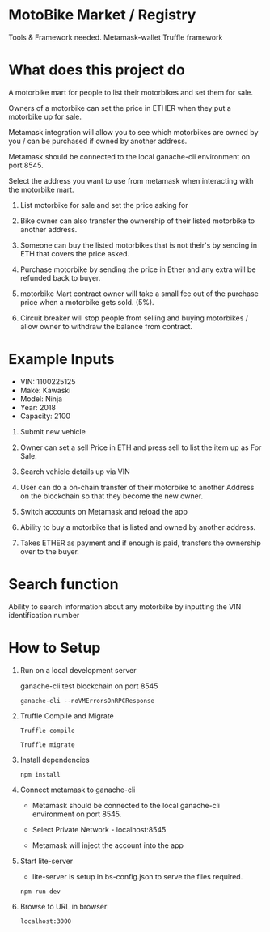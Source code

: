 # MotoBike Market / Registry
Tools & Framework needed.
Metamask-wallet
Truffle framework

# What does this project do

A motorbike mart for people to list their motorbikes and set them for sale. 

Owners of a motorbike can set the price in ETHER when they put a motorbike up for sale.

Metamask integration will allow you to see which motorbikes are owned by you / can be purchased if owned by another address.

Metamask should be connected to the local ganache-cli environment on port 8545. 

Select the address you want to use from metamask when interacting with the motorbike mart. 

1. List motorbike for sale and set the price asking for
2. Bike owner can also transfer the ownership of their listed motorbike to another address.
3. Someone can buy the listed motorbikes that is not their's by sending in ETH that covers the price asked.
4. Purchase motorbike by sending the price in Ether and any extra will be refunded back to buyer. 

5. motorbike Mart contract owner will take a small fee out of the purchase price when a motorbike gets sold. (5%).
6. Circuit breaker will stop people from selling and buying motorbikes / allow owner to withdraw the balance from contract.

# Example Inputs 

 - VIN: 1100225125
 - Make: Kawaski 
 - Model: Ninja
 - Year: 2018
 - Capacity: 2100
 
1. Submit new vehicle 
2. Owner can set a sell Price in ETH and press sell to list the item up as For Sale.

3. Search vehicle details up via VIN
4. User can do a on-chain transfer of their motorbike to another Address on the blockchain so that they become the new owner. 
5. Switch accounts on Metamask and reload the app

6. Ability to buy a motorbike that is listed and owned by another address. 
7. Takes ETHER as payment and if enough is paid, transfers the ownership over to the buyer.

# Search function

Ability to search information about any motorbike by inputting the VIN identification number 
 
# How to Setup

1. Run on a local development server 

    ganache-cli test blockchain on port 8545

    `ganache-cli --noVMErrorsOnRPCResponse`

2. Truffle Compile and Migrate

    `Truffle compile`
    
    `Truffle migrate`
    
3. Install dependencies

    `npm install`

3. Connect metamask to ganache-cli

    * Metamask should be connected to the local ganache-cli environment on port 8545.
    
    * Select Private Network - localhost:8545 
    
    * Metamask will inject the account into the app

4. Start lite-server
    * lite-server is setup in bs-config.json to serve the files required. 

     `npm run dev`

    
5. Browse to URL in browser

    `localhost:3000`